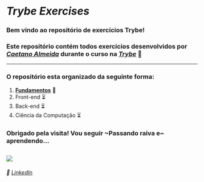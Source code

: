 # *Trybe Exercises*

### Bem vindo ao repositório de exercícios Trybe! 
### Este repositório contém todos exercícios desenvolvidos por *[Caetano Almeida](https://www.linkedin.com/in/caealmeida/)* durante o curso na *[Trybe](https://www.betrybe.com/)* 🚀
--- 

### O repositório esta organizado da seguinte forma:
1. **[Fundamentos](https://github.com/caealmeida/trybe-exc/tree/master/1-fundamentos)** 📝  
2. Front-end ⏳
3. Back-end ⏳
4. Ciência da Computação ⏳


### Obrigado pela visita! Vou seguir ~Passando raiva e~ aprendendo...

![](https://i.pinimg.com/originals/c6/dd/43/c6dd43d4562a8e1a7c51ba3bd597eedc.gif)
---

###### :briefcase: [LinkedIn](https://linkedin.com/in/caealmeida)
